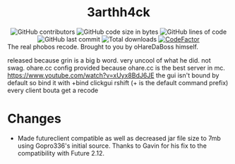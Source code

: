 <h1 align="center">3arthh4ck</h1>
<div align="center">
  <img src="https://img.shields.io/github/contributors/hashPirate/3arthh4ck-Future-Gopro336" alt="GitHub contributors"/> <img src="https://img.shields.io/github/languages/code-size/hashPirate/3arthh4ck-Future-Gopro336w" alt="GitHub code size in bytes"/> <img src="https://tokei.rs/b1/github/hashPirate/3arthh4ck-Future-Gopro336" alt="GitHub lines of code"/> <img src="https://img.shields.io/github/last-commit/hashPirate/3arthh4ck-Future-Gopro336" alt="GitHub last commit"/> <img src="https://img.shields.io/github/downloads/hashPirate/3arthh4ck-Future-Gopro336/total?style=flat-square" alt="Total downloads"> <a href="https://www.codefactor.io/repository/github/thefishdevs/bloomware"><img src="https://www.codefactor.io/repository/github/hashPirate/3arthh4ck-Future-Gopro336/badge" alt="CodeFactor" /></a>
</div>
The real phobos recode. Brought to you by oHareDaBoss himself.

released because grin is a big b word. very uncool of what he did.
not swag.
ohare.cc config provided because ohare.cc is the best server in mc.
https://www.youtube.com/watch?v=xUyx8BdJ6JE
the gui isn't bound by default so bind it with +bind clickgui rshift (+ is the default command prefix)
every client bouta get a recode

# Changes
- Made futureclient compatible as well as decreased jar file size to 7mb using Gopro336's initial source. Thanks to Gavin for his fix to the compatibility with Future 2.12.
